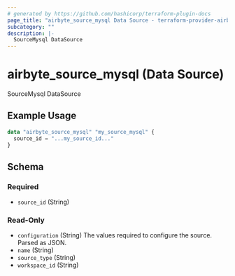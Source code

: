 ```yaml
---
# generated by https://github.com/hashicorp/terraform-plugin-docs
page_title: "airbyte_source_mysql Data Source - terraform-provider-airbyte"
subcategory: ""
description: |-
  SourceMysql DataSource
---
```


# airbyte_source_mysql (Data Source)

SourceMysql DataSource

## Example Usage

```terraform
data "airbyte_source_mysql" "my_source_mysql" {
  source_id = "...my_source_id..."
}
```

<!-- schema generated by tfplugindocs -->
## Schema

### Required

- `source_id` (String)

### Read-Only

- `configuration` (String) The values required to configure the source. Parsed as JSON.
- `name` (String)
- `source_type` (String)
- `workspace_id` (String)


